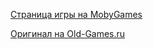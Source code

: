 [Страница игры на MobyGames](https://www.mobygames.com/game/2932/rick-dangerous/)

[Оригинал на Old-Games.ru](https://www.old-games.ru/game/2886.html)

